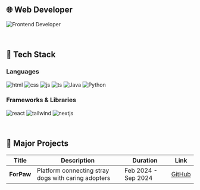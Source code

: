 ## 🌐 Web Developer
![Frontend Developer](https://img.shields.io/badge/Frontend%20Developer-%231E90FF?style=for-the-badge&logo=react&logoColor=white)

<br>

## 🚀 Tech Stack

### Languages
![html](https://img.shields.io/badge/HTML-239120?style=for-the-badge&logo=html5&logoColor=white)
![css](https://img.shields.io/badge/CSS-1572B6?style=for-the-badge&logo=css3&logoColor=white)
![js](https://img.shields.io/badge/JavaScript-F7DF1E?style=for-the-badge&logo=JavaScript&logoColor=white)
![ts](https://img.shields.io/badge/TypeScript-007ACC?style=for-the-badge&logo=typescript&logoColor=white)
![Java](https://img.shields.io/badge/java-%23ED8B00.svg?style=for-the-badge&logo=openjdk&logoColor=white)
![Python](https://img.shields.io/badge/python-3670A0?style=for-the-badge&logo=python&logoColor=ffdd54)

### Frameworks & Libraries
![react](https://img.shields.io/badge/React-20232A?style=for-the-badge&logo=react&logoColor=61DAFB)
![tailwind](https://img.shields.io/badge/Tailwind_CSS-38B2AC?style=for-the-badge&logo=tailwind-css&logoColor=white)
![nextjs](https://img.shields.io/badge/Next.js-000?logo=nextdotjs&logoColor=fff&style=for-the-badge)

<br>

## 📝 Major Projects
| Title | Description | Duration | Link |
|---|---|---|---|
| **ForPaw** | Platform connecting stray dogs with caring adopters | Feb 2024 - Sep 2024 | [GitHub]([https://github.com/leejongil1046/PNUSW-2024-team-08](https://github.com/PickyPeople/ForPaw_FE-public-)) |
<br>


<!--
  ## 📊 Github Analytics
  ![](http://github-profile-summary-cards.vercel.app/api/cards/profile-details?username=PickyPeople&theme=default)
  ![](http://github-profile-summary-cards.vercel.app/api/cards/repos-per-language?username=PickyPeople&theme=default)
  ![](http://github-profile-summary-cards.vercel.app/api/cards/most-commit-language?username=PickyPeople&theme=default)
  ![](http://github-profile-summary-cards.vercel.app/api/cards/stats?username=PickyPeople&theme=default)
  ![](http://github-profile-summary-cards.vercel.app/api/cards/productive-time?username=PickyPeople&theme=default&utcOffset=8)
-->


